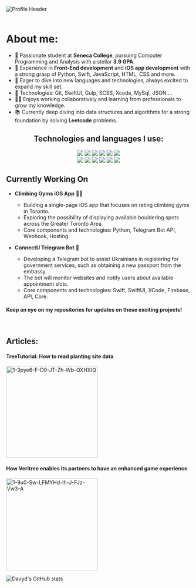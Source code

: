 ![Profile Header](https://i.ibb.co/XJXVVyH/Green-and-White-Modern-Web-Developer-Resume.png)
<br/>
<br/>
<h1> About me: </h1>
<ul>
  <li>🚀 Passionate student at <b>Seneca College</b>, pursuing Computer Programming and Analysis with a stellar <b>3.9 GPA</b>.</li>
  <li>📱 Experience in <b>Front-End development</b> and <b>iOS app development</b> with a strong grasp of Python, Swift, JavaScript, HTML, CSS and more.</li>
  <li>🌟 Eager to dive into new languages and technologies, always excited to expand my skill set.</li>
  <li>🤖 Technologies: Git, SwiftUI, Gulp, SCSS, Xcode, MySql, JSON....</li>
  <li>👨‍💻 Enjoys working collaboratively and learning from professionals to grow my knowledge.</li>
  <li>📚 Currently deep diving into data structures and algorithms for a strong foundation by solving <b>Leetcode</b> problems.</li>
</ul>

<div align="center">
            <h2>Technologies and languages I use:</h2>
  <img src="https://img.shields.io/badge/-LeetCode-FFA116?style=for-the-badge&logo=LeetCode&logoColor=black"></img>
  <img src="https://img.shields.io/badge/Python-FFD43B?style=for-the-badge&logo=python&logoColor=blue"></img>
  <img src="https://img.shields.io/badge/Swift-FA7343?style=for-the-badge&logo=swift&logoColor=white"></img>
  <img src="https://img.shields.io/badge/JavaScript-323330?style=for-the-badge&logo=javascript&logoColor=F7DF1E"></img>
  <img src="https://img.shields.io/badge/Gulp-CF4647?style=for-the-badge&logo=gulp&logoColor=white"></img>
  <img src="https://img.shields.io/badge/HTML5-E34F26?style=for-the-badge&logo=html5&logoColor=white"></img>
  <br/>
  <img src="https://img.shields.io/badge/CSS3-1572B6?style=for-the-badge&logo=css3&logoColor=white"></img>
  <img src="https://img.shields.io/badge/json-5E5C5C?style=for-the-badge&logo=json&logoColor=white"></img>
  <img src="https://img.shields.io/badge/GIT-E44C30?style=for-the-badge&logo=git&logoColor=white"></img>
  <img src="https://img.shields.io/badge/Linux-FCC624?style=for-the-badge&logo=linux&logoColor=black"></img>
  <img src="https://img.shields.io/badge/C%2B%2B-00599C?style=for-the-badge&logo=c%2B%2B&logoColor=white"></img>
  <img src="https://img.shields.io/badge/Oracle-F80000?style=for-the-badge&logo=Oracle&logoColor=white"></img>
    </div>

<h2>Currently Working On</h2>

- **Climbing Gyms iOS App** 🧗‍♂️
  - Building a single-page iOS app that focuses on rating climbing gyms in Toronto.
  - Exploring the possibility of displaying available bouldering spots across the Greater Toronto Area.
  - Core components and technologies: Python, Telegram Bot API, Webhook, Hosting.

- **ConnectU Telegram Bot** 🤖
  - Developing a Telegram bot to assist Ukrainians in registering for government services, such as obtaining a new passport from the embassy.
  - The bot will monitor websites and notify users about available appointment slots.
  - Core components and technologies: Swift, SwiftUI, XCode, Firebase, API, Core.

<h4>Keep an eye on my repositories for updates on these exciting projects!</h4>
<br/>

<h2>Articles:</h2>
<h4>TreeTutorial: How to read planting site data</h4>
<a href="https://medium.com/veritree/treetutorial-how-to-read-planting-site-data-b58dd0b5cf1e">
  <img src="https://i.ibb.co/7y4CxXN/1-3pye6-F-D9-JT-Zh-Wb-QXHXIQ.webp" alt="1-3pye6-F-D9-JT-Zh-Wb-QXHXIQ" border="0" width="250px">
</a>
<h4>How Veritree enables its partners to have an enhanced game experience</h4>
<a href="https://medium.com/veritree/how-veritree-enables-its-partners-to-have-an-enhanced-game-experience-354ae6f8f660">
  <img src="https://i.ibb.co/HYQSrZd/1-9u0-Sw-LFMYHd-Ih-J-FJz-Vw3-A.webp" alt="1-9u0-Sw-LFMYHd-Ih-J-FJz-Vw3-A" border="0" width="250px">
</a>
 <br/>

![Davyd's GitHub stats](https://github-readme-stats.vercel.app/api?username=glauuucoma&show_icons=true&theme=dracula)
